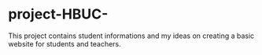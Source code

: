 # project-HBUC-
This project contains student informations and my ideas on creating a basic website for students and teachers.
